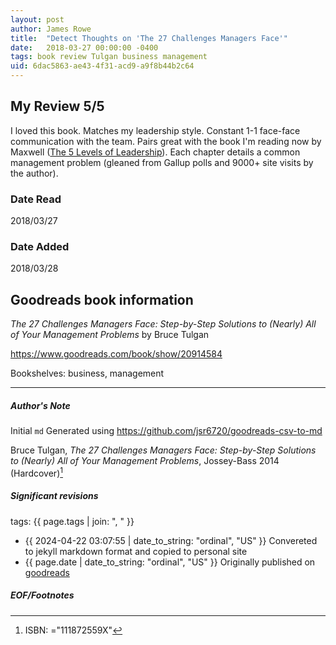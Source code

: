 ```yaml
---
layout: post
author: James Rowe
title:  "Detect Thoughts on 'The 27 Challenges Managers Face'"
date:   2018-03-27 00:00:00 -0400
tags: book review Tulgan business management
uid: 6dac5863-ae43-4f31-acd9-a9f8b44b2c64
---
```


<!-- highly dependent on how you personally use jekyll templates, and how you want this to show up -->
<!-- escape any jekyll keys with double brackets -->

## My Review 5/5

I loved this book. Matches my leadership style. Constant 1-1 face-face communication with the team. Pairs great with the book I'm reading now by Maxwell ([The 5 Levels of Leadership](https://www.goodreads.com/book/show/11225698)). Each chapter details a common management problem (gleaned from Gallup polls and 9000+ site visits by the author).

### Date Read
2018/03/27

### Date Added
2018/03/28

## Goodreads book information

*The 27 Challenges Managers Face: Step-by-Step Solutions to (Nearly) All of Your Management Problems* by Bruce Tulgan

https://www.goodreads.com/book/show/20914584

Bookshelves: business, management

---

##### Author's Note

Initial `md` Generated using https://github.com/jsr6720/goodreads-csv-to-md

Bruce Tulgan, *The 27 Challenges Managers Face: Step-by-Step Solutions to (Nearly) All of Your Management Problems*,  Jossey-Bass 2014 (Hardcover)[^1]

##### Significant revisions

tags: {{ page.tags | join: ", " }} <!-- todo move this somewhere -->

- {{ 2024-04-22 03:07:55 | date_to_string: "ordinal", "US" }} Convereted to jekyll markdown format and copied to personal site
- {{ page.date | date_to_string: "ordinal", "US" }} Originally published on [goodreads](https://www.goodreads.com)

##### EOF/Footnotes

[^1]: ISBN: ="111872559X"